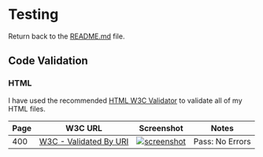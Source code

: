 # Testing

Return back to the [README.md](https://github.com/leec313/Fetch-and-Feast/blob/main/README.md) file.

## Code Validation

### HTML

I have used the recommended [HTML W3C Validator](https://validator.w3.org/) to validate all of my HTML files.

| Page | W3C URL | Screenshot | Notes |
| --- | --- | --- | --- |
| 400 | [W3C - Validated By URI](https://validator.w3.org/#validate_by_uri) | [![screenshot](https://github.com/leec313/Fetch-and-Feast/blob/main/testing-images/400.png)](https://raw.githubusercontent.com/leec313/Fetch-and-Feast/main/testing-images/400.png) | Pass: No Errors |



